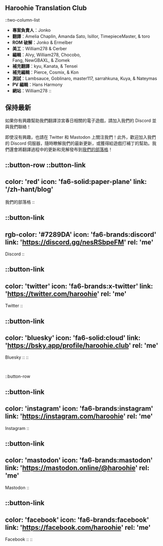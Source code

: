 ## Haroohie Translation Club
::two-column-list
- **專案負責人**：Jonko
- **翻譯**：Amelia Chaplin, Amanda Sato, Isillor, TimepieceMaster, & toro
- **ROM 破解**：Jonko & Ermelber
- **美工**：William278 & Cerber
- **編輯**：Alvy, William278, Chocobo,<br/>Fang, NewGBAXL, & Ziomek
- **補充翻譯**：kyu, Kanata, & Tensei 
- **補充編輯**：Pierce, Cosmix, & Kon
- **測試**：Lambsauce, Goblinaro, master117, sarrahkuna, Kuya, & Nateymas
- **PV 編輯**：Hans Harmony
- **網站**：William278
::

## 保持最新
如果你有興趣幫助我們翻譯涼宮春日相關的電子遊戲，請加入我們的 Discord 並與我們聯絡！

即使沒有興趣，也請在 Twitter 和 Mastodon 上關注我們！此外，歡迎加入我們的 Discord 伺服器，隨時瞭解我們的最新更新，或獲得給遊戲打補丁的幫助。我們還會將翻譯過程中的更新和見解發布到[我們的部落格](/zh-hant/blog)！

<!-- Social media, Discord and blog buttons -->
::button-row
::button-link
---
color: 'red'
icon: 'fa6-solid:paper-plane'
link: '/zh-hant/blog'
---
我們的部落格
::

::button-link
---
rgb-color: '#7289DA'
icon: 'fa6-brands:discord'
link: 'https://discord.gg/nesRSbpeFM'
rel: 'me'
---
Discord
::

::button-link
---
color: 'twitter'
icon: 'fa6-brands:x-twitter'
link: 'https://twitter.com/haroohie'
rel: 'me'
---
Twitter
::

::button-link
---
color: 'bluesky'
icon: 'fa6-solid:cloud'
link: 'https://bsky.app/profile/haroohie.club'
rel: 'me'
---
Bluesky
::
::

<br/>

::button-row

::button-link
---
color: 'instagram'
icon: 'fa6-brands:instagram'
link: 'https://instagram.com/haroohie'
rel: 'me'
---
Instagram
::

::button-link
---
color: 'mastodon'
icon: 'fa6-brands:mastodon'
link: 'https://mastodon.online/@haroohie'
rel: 'me'
---
Mastodon
::

::button-link
---
color: 'facebook'
icon: 'fa6-brands:facebook'
link: 'https://facebook.com/haroohie'
rel: 'me'
---
Facebook
::
::